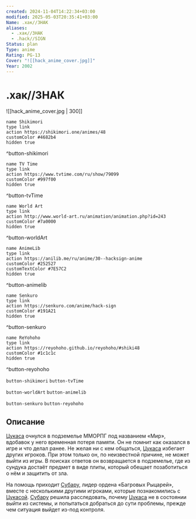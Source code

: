```yaml
---
created: 2024-11-04T14:22:34+03:00
modified: 2025-05-03T20:35:41+03:00
Name: .хак//ЗНАК
aliases:
  - .хак//ЗНАК
  - .hack//SIGN
Status: plan
Type: anime
Rating: PG-13
Cover: "![[hack_anime_cover.jpg]]"
Year: 2002
---
```


# .хак//ЗНАК

![[hack_anime_cover.jpg | 300]]

```button
name Shikimori
type link
action https://shikimori.one/animes/48
customColor #4682b4
hidden true
```
^button-shikimori

```button
name TV Time
type link
action https://www.tvtime.com/ru/show/79099
customColor #997f00
hidden true
```
^button-tvTime

```button
name World Art
type link
action http://www.world-art.ru/animation/animation.php?id=243
customColor #7a0000
hidden true
```
^button-worldArt

```button
name AnimeLib
type link
action https://anilib.me/ru/anime/30--hacksign-anime
customColor #252527
customTextColor #7E57C2
hidden true
```
^button-animelib

```button
name Senkuro
type link
action https://senkuro.com/anime/hack-sign
customColor #191A21
hidden true
```
^button-senkuro

```button
name ReYohoho
type link
action https://reyohoho.github.io/reyohoho/#shiki48
customColor #1c1c1c
hidden true
```
^button-reyohoho

`button-shikimori` `button-tvTime`

`button-worldArt` `button-animelib`

`button-senkuro` `button-reyohoho`

## Описание

[Цукаса](https://shikimori.one/characters/39-tsukasa) очнулся в подземелье ММОРПГ под названием «Мир», вдобавок у него временная потеря памяти. Он не помнит как оказался в игре и что делал ранее. Не желая ни с кем общаться, [Цукаса](https://shikimori.one/characters/39-tsukasa) избегает других игроков. При этом только он, по неизвестной причине, не может выйти из игры. В поисках ответов он возвращается в подземелье, где из сундука достаёт предмет в виде плиты, который обещает позаботиться о нём и защитить от зла.

На помощь приходит [Субару](https://shikimori.one/characters/41-subaru), лидер ордена «Багровых Рыцарей», вместе с несколькими другими игроками, которые познакомились с [Цукасой](https://shikimori.one/characters/39-tsukasa). [Субару](https://shikimori.one/characters/41-subaru) решила расследовать, почему [Цукаса](https://shikimori.one/characters/39-tsukasa) не в состоянии выйти из системы, и попытаться добраться до сути проблемы, прежде чем ситуация выйдет из-под контроля.
